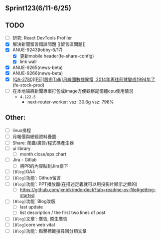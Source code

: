 ## Sprint123(6/11-6/25)

## TODO
* [ ] 研究: React DevTools Profiler
* [x]  解決新聞留言錯誤問題 [[留言區問題]]
* [x] ANUE-9243(lobby-6/17)
	* [x] 更新mobile header(fe-share-config)
	* [x] link wall
* [x] ANUE-9265(news-beta)
* [x] ANUE-9266(news-beta)
* [x] [[QA-2780][FE][股市Talk]月線圖數據異常, 2014年再往前就變成1994年了](https://gitlab.cnyes.cool/anue/frontend/fe-stock/-/merge_requests/708)(fe-stock-prod)
* [ ] 在本地端將新聞專案打包成image方便觀察記憶體cpu使用情況
	* `4.122.5` 
		* next-router-worker: vsz: 30.6g vsz: 798%
##  Other:
* [ ] linux排程
* [ ] 月報價與總經資料疊圖
* [ ] Share: 爬蟲/廣告/程式碼產生器
* [ ] ui library
	* [ ] month close/eps chart
* [ ] Jira - Gitlab
	* [ ] 將PR的內容貼到Jira票下
* [ ] `[Blog]`GA4
* [ ] `[Blog]`功能`: Github留言
* [ ] `[Blog]`功能`: PPT播放器(在描述定義就可以用投影片顯示之類的)
	* [ ] https://github.com/jxnblk/mdx-deck?tab=readme-ov-file#getting-started
* [ ] `[Blog]`功能` Blog改版
	* [ ] last update
	* [ ] list description / the first two lines of post
* [ ] `[Blog]`文章`: 廣告, 原生廣告
* [ ] `[Blog]`core web vital
* [ ] `[Blog]`功能`: 點擊標籤搜尋同分類文章
